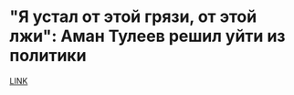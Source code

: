 # "Я устал от этой грязи, от этой лжи": Аман Тулеев решил уйти из политики



[LINK](https://varlamov.ru/2888097.html)